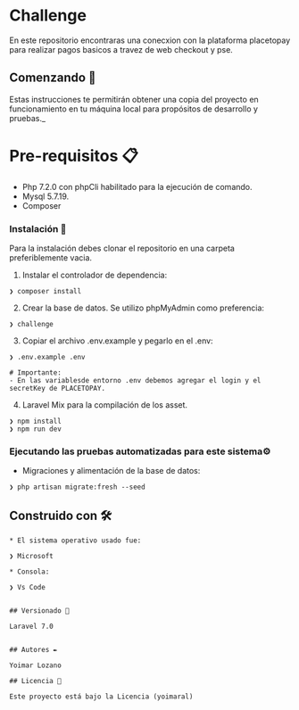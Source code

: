 # Challenge

En este repositorio encontraras una conecxion con la plataforma placetopay para realizar pagos basicos a travez de web checkout y pse.

## Comenzando 🚀

Estas instrucciones te permitirán obtener una copia del proyecto en funcionamiento en tu máquina local para propósitos de desarrollo y pruebas.\_

# Pre-requisitos 📋

-   Php 7.2.0 con phpCli habilitado para la ejecución de comando.
-   Mysql 5.7.19.
-   Composer

### Instalación 🔧

Para la instalación debes clonar el repositorio en una carpeta preferiblemente vacia.

1. Instalar el controlador de dependencia:

```
❯ composer install
```

2. Crear la base de datos. Se utilizo phpMyAdmin como preferencia:

```
❯ challenge

```

3. Copiar el archivo .env.example y pegarlo en el .env:

```
❯ .env.example .env

# Importante:
- En las variablesde entorno .env debemos agregar el login y el secretKey de PLACETOPAY.
```

4. Laravel Mix para la compilación de los asset.

```
❯ npm install
❯ npm run dev

```


### Ejecutando las pruebas automatizadas para este sistema⚙️

-   Migraciones y alimentación de la base de datos:

```
❯ php artisan migrate:fresh --seed

```

## Construido con 🛠️

```
* El sistema operativo usado fue:

❯ Microsoft

* Consola:

❯ Vs Code


## Versionado 📌

Laravel 7.0


## Autores ✒️

Yoimar Lozano

## Licencia 📄

Este proyecto está bajo la Licencia (yoimaral)
```

